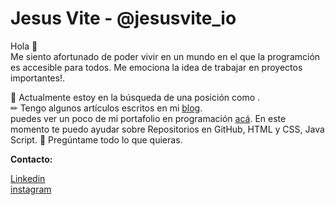 
# Jesus Vite - @jesusvite_io
Hola 👋<br>
Me siento afortunado de poder vivir en un mundo en el que la programción es accesible para todos. Me emociona la idea de trabajar en proyectos importantes!.

🚀 Actualmente estoy en la búsqueda de una posición como .<br>
✏ Tengo algunos artículos escritos en mi [blog](https://jesusvite.com/myBlog.html "weblog").<br>
puedes ver un poco de mi portafolio en programación [acá](https://jesusvite.com/ "link"). En este momento te puedo ayudar sobre Repositorios en GitHub, HTML y CSS, Java Script.
💭 Pregúntame todo lo que quieras.

<b>Contacto:</b><br>

[Linkedin](https://www.linkedin.com/in/jesusnicolasvite/ "Linkedin")<br>
[instagram](https://www.instagram.com/jesusvite_io/ "instagram")
